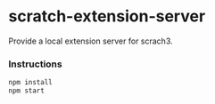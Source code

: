 # scratch-extension-server

Provide a local extension server for scrach3.

### Instructions

```bash
npm install
npm start
```

